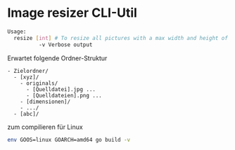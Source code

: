 # Image resizer CLI-Util

```bash
Usage: 
  resize [int] # To resize all pictures with a max width and height of 400")
          -v Verbose output
```

Erwartet folgende Ordner-Struktur

```
- Zielordner/
  - [xyz]/
    - originals/
      - [Quelldatei].jpg ...
      - [Quelldateien].png ...
    - [dimensionen]/
    - .../
  - [abc]/
```

zum compilieren für Linux

```bash
env GOOS=linux GOARCH=amd64 go build -v
```